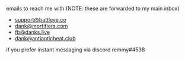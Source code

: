 emails to reach me with (NOTE: these are forwarded to my main inbox)
 - support@battleye.co
 - dank@mortifiers.com
 - fb@danks.live
 - dank@antianticheat.club

if you prefer instant messaging via discord
remmy#4538
